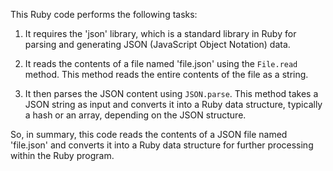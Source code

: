 This Ruby code performs the following tasks:

1. It requires the 'json' library, which is a standard library in Ruby for parsing and generating JSON (JavaScript Object Notation) data.

2. It reads the contents of a file named 'file.json' using the `File.read` method. This method reads the entire contents of the file as a string.

3. It then parses the JSON content using `JSON.parse`. This method takes a JSON string as input and converts it into a Ruby data structure, typically a hash or an array, depending on the JSON structure.

So, in summary, this code reads the contents of a JSON file named 'file.json' and converts it into a Ruby data structure for further processing within the Ruby program.
